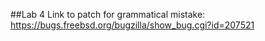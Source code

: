 ##Lab 4
Link to patch for grammatical mistake: https://bugs.freebsd.org/bugzilla/show_bug.cgi?id=207521
